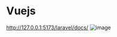 # Vuejs
http://127.0.0.1:5173/laravel/docs/
![image](https://user-images.githubusercontent.com/91739351/196483666-dedb2514-6b9c-47e5-9d7a-ab2925dc5324.png)

   <img  src="https://user-images.githubusercontent.com/91739351/196483666-dedb2514-6b9c-47e5-9d7a-ab2925dc5324.png" alt="">
